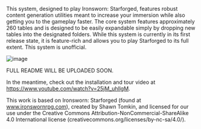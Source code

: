 This system, designed to play Ironsworn: Starforged, features robust content generation utilities meant to increase your immersion while also getting you to the gameplay faster. The core system features approximately 260 tables and is designed to be easily expandable simply by dropping new tables into the designated folders. While this system is currently in its first release state, it is feature-rich and allows you to play Starforged to its full extent. This system is unofficial.

![image](https://user-images.githubusercontent.com/84727873/124493173-52878700-dd83-11eb-83d6-acc927b4e714.png)

FULL README WILL BE UPLOADED SOON.

In the meantime, check out the installation and tour video at https://www.youtube.com/watch?v=25jM_uhllgM.

This work is based on Ironsworn: Starforged (found at www.ironswornrpg.com), created by Shawn Tomkin, and licensed for our use under the Creative Commons Attribution-NonCommercial-ShareAlike 4.0 International license (creativecommons.org/licenses/by-nc-sa/4.0/).
